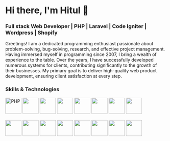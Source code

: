 **<h1>Hi there, I'm Hitul 👋</h1>**

<h3>Full stack Web Developer | PHP | Laravel | Code Igniter | Wordpress | Shopify</h3>

Greetings! I am a dedicated programming enthusiast passionate about problem-solving, bug-solving, research, and effective project management. Having immersed myself in programming since 2007, I bring a wealth of experience to the table. Over the years, I have successfully developed numerous systems for clients, contributing significantly to the growth of their businesses. My primary goal is to deliver high-quality web product development, ensuring client satisfaction at every step.

<h3>Skills & Technologies</h3>
<a href="#"><img src="https://github.com/onemarc/tech-icons/blob/main/icons/php.svg" width="50" title="PHP"></a>
<a href="#"><img src="https://github.com/onemarc/tech-icons/blob/main/icons/mysql-dark.svg" width="50"></a>
<a href="#"><img src="https://github.com/onemarc/tech-icons/blob/main/icons/postgressql-light.svg" width="50"></a>
<a href="#"><img src="https://github.com/onemarc/tech-icons/blob/main/icons/mongodb.svg" width="50"></a>
<a href="#"><img src="https://github.com/onemarc/tech-icons/blob/main/icons/javascript.svg" width="50"></a>
<a href="#"><img src="https://github.com/onemarc/tech-icons/blob/main/icons/html.svg" width="50"></a>
<a href="#"><img src="https://github.com/onemarc/tech-icons/blob/main/icons/css.svg" width="50"></a>
<a href="#"><img src="https://github.com/onemarc/tech-icons/blob/main/icons/bootstrap-light.svg" width="50"></a>
<BR><BR>
<a href="#"><img src="https://github.com/onemarc/tech-icons/blob/main/icons/wordpress.svg" width="50"></a>
<a href="#"><img src="https://github.com/onemarc/tech-icons/blob/main/icons/apachetomcat.svg" width="50"></a>
<a href="#"><img src="https://github.com/onemarc/tech-icons/blob/main/icons/git.svg" width="50"></a>
<a href="#"><img src="https://github.com/onemarc/tech-icons/blob/main/icons/github-light.svg" width="50"></a>
<a href="#"><img src="https://github.com/onemarc/tech-icons/blob/main/icons/bitbucket-light.svg" width="50"></a>
<a href="#"><img src="https://github.com/onemarc/tech-icons/blob/main/icons/graphql.svg" width="50"></a>
<a href="#"><img src="https://github.com/onemarc/tech-icons/blob/main/icons/aws-light.svg" width="50"></a>
<a href="#"><img src="https://github.com/onemarc/tech-icons/blob/main/icons/postman.svg" width="50"></a>



